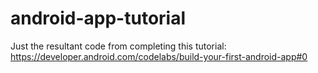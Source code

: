# android-app-tutorial
Just the resultant code from completing this tutorial: https://developer.android.com/codelabs/build-your-first-android-app#0
